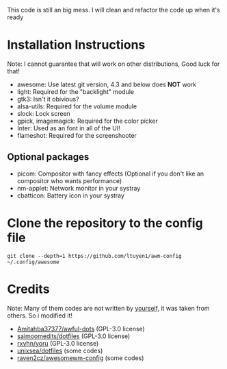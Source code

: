 This code is still an big mess. I will clean and refactor the code up when it's ready

# Installation Instructions

Note: I cannot guarantee that will work on other distributions, Good luck for that! <br>

- awesome: Use latest git version, 4.3 and below does **NOT** work
- light: Required for the "backlight" module
- gtk3: Isn't it obivious?
- alsa-utils: Required for the volume module
- slock: Lock screen
- gpick, imagemagick: Required for the color picker
- Inter: Used as an font in all of the UI!
- flameshot: Required for the screenshooter

## Optional packages

- picom: Compositor with fancy effects (Optional if you don't like an compositor who wants performance)
- nm-applet: Network monitor in your systray
- cbatticon: Battery icon in your systray

# Clone the repository to the config file

```
git clone --depth=1 https://github.com/ltuyen1/awm-config ~/.config/awesome
```

# Credits

Note: Many of them codes are not written by [yourself](https://github.com/ltuyen1), it was taken from others. So i modified it!

- [Amitahba37377/awful-dots](https://github.com/Amitabha37377/awful-dots) (GPL-3.0 license)
- [saimoomedits/dotfiles](https://github.com/saimoomedits/dotfiles) (GPL-3.0 license)
- [rxyhn/yoru](https://github.com/rxyhn/yoru) (GPL-3.0 license)
- [unixsea/dotfiles](https://github.com/unixsea/dotfiles) (some codes)
- [raven2cz/awesomewm-config](https://github.com/raven2cz/awesomewm-config) (some codes)
